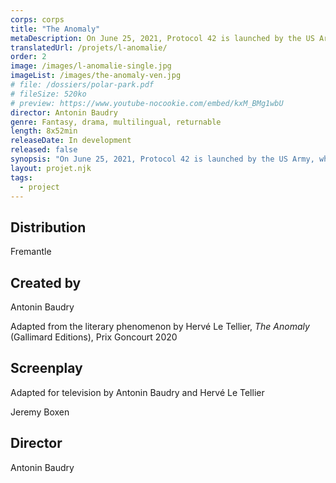```yaml
---
corps: corps
title: "The Anomaly"
metaDescription: On June 25, 2021, Protocol 42 is launched by the US Army, when they get the report that an Air France Boeing 747 has landed twice, three months apart, with the same crew and the same passengers onboard.
translatedUrl: /projets/l-anomalie/
order: 2
image: /images/l-anomalie-single.jpg
imageList: /images/the-anomaly-ven.jpg
# file: /dossiers/polar-park.pdf
# fileSize: 520ko
# preview: https://www.youtube-nocookie.com/embed/kxM_BMg1wbU
director: Antonin Baudry
genre: Fantasy, drama, ​multilingual, returnable​
length: 8x52min
releaseDate: In development
released: false
synopsis: "On June 25, 2021, Protocol 42 is launched by the US Army, when they get the report that an Air France Boeing 747 has landed twice, three months apart, with the same crew and the same passengers onboard. Which can only mean that... the plane has been duplicated.​"
layout: projet.njk
tags:
  - project
---
```


<div class="grid-col">

## Distribution

Fremantle

## Created by

Antonin Baudry

Adapted from the literary phenomenon by Hervé Le Tellier, _The Anomaly_ (Gallimard Editions), Prix Goncourt 2020

## Screenplay

Adapted for television by Antonin Baudry and Hervé Le Tellier

Jeremy Boxen
 
## Director

Antonin Baudry
​ 

</div>
<div class="grid-col">

</div>
